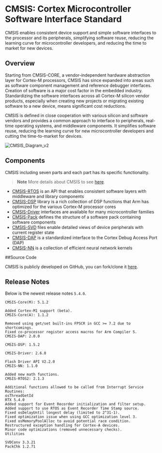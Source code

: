 # CMSIS: Cortex Microcontroller Software Interface Standard

CMSIS enables consistent device support and simple software interfaces to the processor and its peripherals, simplifying software reuse, reducing the learning curve for microcontroller developers, and reducing the time to market for new devices.

## Overview

Starting from CMSIS-CORE, a vendor-independent hardware abstraction layer for Cortex-M processors, CMSIS has since expanded into areas such as software component management and reference debugger interfaces. Creation of software is a major cost factor in the embedded industry. Standardizing the software interfaces across all Cortex-M silicon vendor products, especially when creating new projects or migrating existing software to a new device, means significant cost reductions. 

CMSIS is defined in close cooperation with various silicon and software vendors and provides a common approach to interface to peripherals, real-time operating systems, and middleware components. It simplifies software reuse, reducing the learning curve for new microcontroller developers and cutting the time-to-market for devices.

![CMSIS_Diagram_v2](../../DevelopGuide/assets/gitbook/CMSIS_Diagram_v2.png)

## Components

CMSIS including seven parts and each part has its specific functionality.

> **Note** More details about CMSIS to see [here](https://developer.arm.com/embedded/cmsis).

- [CMSIS-RTOS](http://arm-software.github.io/CMSIS_5/RTOS2/html/index.html) is an API that enables consistent software layers with middleware and library components
- [CMSIS-DSP](http://arm-software.github.io/CMSIS_5/DSP/html/index.html) library is a rich collection of DSP functions that Arm has optimized for the various Cortex-M processor cores
- [CMSIS-Driver](http://arm-software.github.io/CMSIS_5/Driver/html/index.html) interfaces are available for many microcontroller families
- [CMSIS-Pack](http://http//arm-software.github.io/CMSIS_5/Pack/html/index.html) defines the structure of a software pack containing software components
- [CMSIS-SVD](http://http//arm-software.github.io/CMSIS_5/SVD/html/index.html) files enable detailed views of device peripherals with current register state
- [CMSIS-DAP](http://http//arm-software.github.io/CMSIS_5/DAP/html/index.html) is a standardized interface to the Cortex Debug Access Port (DAP)
- [CMSIS-NN](http://arm-software.github.io/CMSIS_5/NN/html/index.html) is a collection of efficient neural network kernels

##Source Code

CMSIS is publicly developed on GitHub, you can fork/clone it [here](https://github.com/ARM-software/CMSIS_5/releases).

## Release Notes

Below is the newest release notes `5.4.0`.

```
CMSIS-Core(M): 5.1.2

Added Cortex-M1 support (beta).
CMSIS-Core(A): 1.1.2

Removed using get/set built-ins FPSCR in GCC >= 7.2 due to shortcomings.
Fixed co-processor register access macros for Arm Compiler 5.
CMSIS-DAP: 2.0.0

CMSIS-DSP: 1.5.2

CMSIS-Driver: 2.6.0

Flash Driver API V2.2.0
CMSIS-NN: 1.1.0

Added new math functions.
CMSIS-RTOS2: 2.1.3

Additional functions allowed to be called from Interrupt Service Routines:
osThreadGetId
RTX 5.4.0
Added support for Event Recorder initialization and filter setup.
Added support to use RTOS as Event Recorder Time Stamp source.
Fixed osDelayUntil longest delay (limited to 2^31-1).
Fixed optimization issue when using GCC optimization level 3.
Fixed osMemoryPoolAlloc to avoid potential race condition.
Restructured exception handling for Cortex-A devices.
Minor code optimizations (removed unnecessary checks).
Utilities

SVDConv 3.3.21
PackChk 1.2.71
```